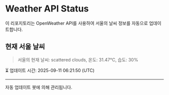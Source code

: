 
# Weather API Status

이 리포지토리는 OpenWeather API를 사용하여 서울의 날씨 정보를 자동으로 업데이트합니다.

## 현재 서울 날씨
> 서울의 현재 날씨: scattered clouds, 온도: 31.47°C, 습도: 30%

⏳ 업데이트 시간: 2025-09-11 06:21:50 (UTC)

---
자동 업데이트 봇에 의해 관리됩니다.
